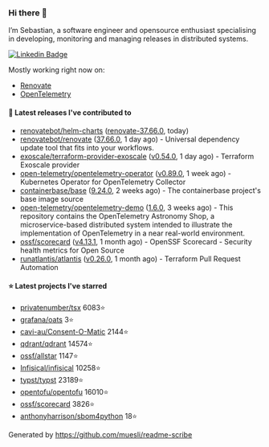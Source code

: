 ### Hi there 👋

I’m Sebastian, a software engineer and opensource enthusiast specialising in developing, monitoring and managing releases in distributed systems.

[![Linkedin Badge](https://img.shields.io/badge/-LinkedIn-blue?style=flat&logo=Linkedin&logoColor=white&link=https://www.linkedin.com/in/sebastian-poxhofer/)](https://www.linkedin.com/in/sebastian-poxhofer/)

Mostly working right now on:
- [Renovate](https://github.com/renovatebot/renovate)
- [OpenTelemetry](https://github.com/open-telemetry)



#### 🚀 Latest releases I've contributed to

- [renovatebot/helm-charts](https://github.com/renovatebot/helm-charts) ([renovate-37.66.0](https://github.com/renovatebot/helm-charts/releases/tag/renovate-37.66.0), today)
- [renovatebot/renovate](https://github.com/renovatebot/renovate) ([37.66.0](https://github.com/renovatebot/renovate/releases/tag/37.66.0), 1 day ago) - Universal dependency update tool that fits into your workflows.
- [exoscale/terraform-provider-exoscale](https://github.com/exoscale/terraform-provider-exoscale) ([v0.54.0](https://github.com/exoscale/terraform-provider-exoscale/releases/tag/v0.54.0), 1 day ago) - Terraform Exoscale provider
- [open-telemetry/opentelemetry-operator](https://github.com/open-telemetry/opentelemetry-operator) ([v0.89.0](https://github.com/open-telemetry/opentelemetry-operator/releases/tag/v0.89.0), 1 week ago) - Kubernetes Operator for OpenTelemetry Collector
- [containerbase/base](https://github.com/containerbase/base) ([9.24.0](https://github.com/containerbase/base/releases/tag/9.24.0), 2 weeks ago) - The containerbase project&#39;s base image source
- [open-telemetry/opentelemetry-demo](https://github.com/open-telemetry/opentelemetry-demo) ([1.6.0](https://github.com/open-telemetry/opentelemetry-demo/releases/tag/1.6.0), 3 weeks ago) - This repository contains the OpenTelemetry Astronomy Shop, a microservice-based distributed system intended to illustrate the implementation of OpenTelemetry in a near real-world environment.
- [ossf/scorecard](https://github.com/ossf/scorecard) ([v4.13.1](https://github.com/ossf/scorecard/releases/tag/v4.13.1), 1 month ago) - OpenSSF Scorecard - Security health metrics for Open Source
- [runatlantis/atlantis](https://github.com/runatlantis/atlantis) ([v0.26.0](https://github.com/runatlantis/atlantis/releases/tag/v0.26.0), 1 month ago) - Terraform Pull Request Automation

#### ⭐ Latest projects I've starred

- [privatenumber/tsx](https://github.com/privatenumber/tsx) 6083⭐
- [grafana/oats](https://github.com/grafana/oats) 3⭐
- [cavi-au/Consent-O-Matic](https://github.com/cavi-au/Consent-O-Matic) 2144⭐
- [qdrant/qdrant](https://github.com/qdrant/qdrant) 14574⭐
- [ossf/allstar](https://github.com/ossf/allstar) 1147⭐
- [Infisical/infisical](https://github.com/Infisical/infisical) 10258⭐
- [typst/typst](https://github.com/typst/typst) 23189⭐
- [opentofu/opentofu](https://github.com/opentofu/opentofu) 16010⭐
- [ossf/scorecard](https://github.com/ossf/scorecard) 3826⭐
- [anthonyharrison/sbom4python](https://github.com/anthonyharrison/sbom4python) 18⭐



Generated by https://github.com/muesli/readme-scribe
